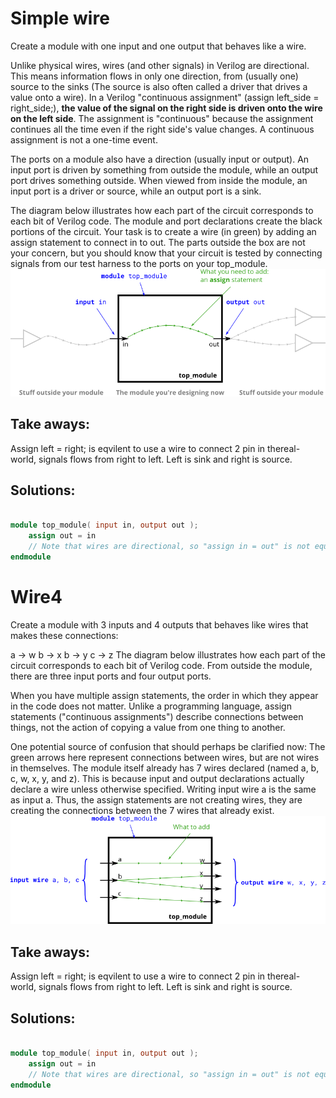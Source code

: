 # Simple wire

Create a module with one input and one output that behaves like a wire.

Unlike physical wires, wires (and other signals) in Verilog are directional. This means information flows in only one direction, from (usually one) source to the sinks (The source is also often called a driver that drives a value onto a wire). In a Verilog "continuous assignment" (assign left_side = right_side;), **the value of the signal on the right side is driven onto the wire on the left side**. The assignment is "continuous" because the assignment continues all the time even if the right side's value changes. A continuous assignment is not a one-time event.

The ports on a module also have a direction (usually input or output). An input port is driven by something from outside the module, while an output port drives something outside. When viewed from inside the module, an input port is a driver or source, while an output port is a sink.

The diagram below illustrates how each part of the circuit corresponds to each bit of Verilog code. The module and port declarations create the black portions of the circuit. Your task is to create a wire (in green) by adding an assign statement to connect in to out. The parts outside the box are not your concern, but you should know that your circuit is tested by connecting signals from our test harness to the ports on your top_module.
![wire](/Images/Wire.png)

## Take aways:

Assign left = right; is eqvilent to use a wire to connect 2 pin in thereal-world, signals flows from right to left. Left is sink and right is source.

## Solutions:

```verilog

module top_module( input in, output out );
    assign out = in
    // Note that wires are directional, so "assign in = out" is not equivalent.
endmodule

```

# Wire4

Create a module with 3 inputs and 4 outputs that behaves like wires that makes these connections:

a -> w
b -> x
b -> y
c -> z
The diagram below illustrates how each part of the circuit corresponds to each bit of Verilog code. From outside the module, there are three input ports and four output ports.

When you have multiple assign statements, the order in which they appear in the code does not matter. Unlike a programming language, assign statements ("continuous assignments") describe connections between things, not the action of copying a value from one thing to another.

One potential source of confusion that should perhaps be clarified now: The green arrows here represent connections between wires, but are not wires in themselves. The module itself already has 7 wires declared (named a, b, c, w, x, y, and z). This is because input and output declarations actually declare a wire unless otherwise specified. Writing input wire a is the same as input a. Thus, the assign statements are not creating wires, they are creating the connections between the 7 wires that already exist.
![](/Images/Wire4.png)

## Take aways:

Assign left = right; is eqvilent to use a wire to connect 2 pin in thereal-world, signals flows from right to left. Left is sink and right is source.

## Solutions:

```verilog

module top_module( input in, output out );
    assign out = in
    // Note that wires are directional, so "assign in = out" is not equivalent.
endmodule

```
